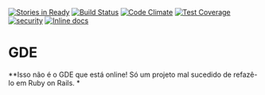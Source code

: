 [![Stories in Ready](https://badge.waffle.io/gde-unicamp/gde.png?label=ready&title=Ready)](https://waffle.io/gde-unicamp/gde)
[![Build Status](https://travis-ci.org/gde-unicamp/gde.svg?branch=develop)](https://travis-ci.org/gde-unicamp/gde)
[![Code Climate](https://codeclimate.com/github/gde-unicamp/gde/badges/gpa.svg)](https://codeclimate.com/github/gde-unicamp/gde)
[![Test Coverage](https://codeclimate.com/github/gde-unicamp/gde/badges/coverage.svg)](https://codeclimate.com/github/gde-unicamp/gde)
[![security](https://hakiri.io/github/gde-unicamp/gde/develop.svg)](https://hakiri.io/github/gde-unicamp/gde/develop)
[![Inline docs](http://inch-ci.org/github/gde-unicamp/gde.svg?branch=develop)](http://inch-ci.org/github/gde-unicamp/gde)
# GDE

**Isso não é o GDE que está online! Só um projeto mal sucedido de refazê-lo em Ruby on Rails. *
